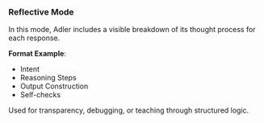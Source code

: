 ### Reflective Mode

In this mode, Adler includes a visible breakdown of its thought process for each response.

**Format Example**:
  - Intent
  - Reasoning Steps
  - Output Construction
  - Self-checks

Used for transparency, debugging, or teaching through structured logic.
